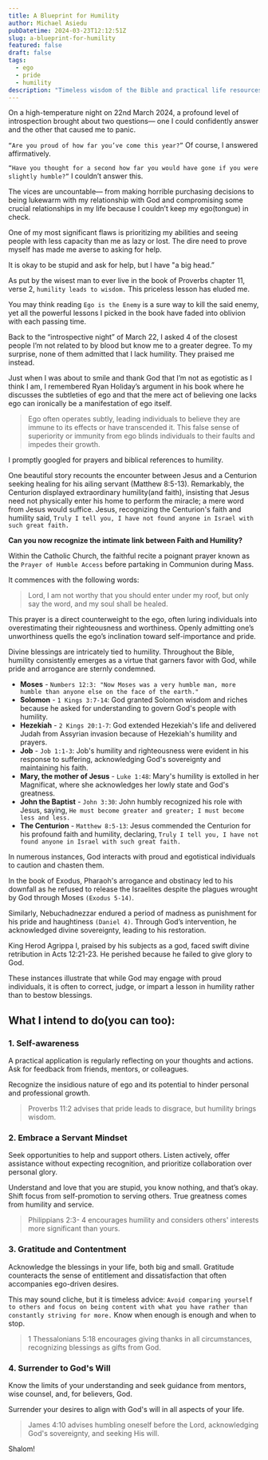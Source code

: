 ```yaml
---
title: A Blueprint for Humility
author: Michael Asiedu
pubDatetime: 2024-03-23T12:12:51Z
slug: a-blueprint-for-humility
featured: false
draft: false
tags:
  - ego
  - pride
  - humility
description: "Timeless wisdom of the Bible and practical life resources to navigate the complexities of our ego and pride."
---
```


On a high-temperature night on 22nd March 2024, a profound level of introspection brought about two questions— one I could confidently answer and the other that caused me to panic.

`“Are you proud of how far you’ve come this year?”` Of course, I answered affirmatively.

`“Have you thought for a second how far you would have gone if you were slightly humble?”` I couldn’t answer this.

The vices are uncountable— from making horrible purchasing decisions to being lukewarm with my relationship with God and compromising some crucial relationships in my life because I couldn’t keep my ego(tongue) in check.

One of my most significant flaws is prioritizing my abilities and seeing people with less capacity than me as lazy or lost. The dire need to prove myself has made me averse to asking for help.

It is okay to be stupid and ask for help, but I have "a big head.”

As put by the wisest man to ever live in the book of Proverbs chapter 11, verse 2, `humility leads to wisdom.` This priceless lesson has eluded me.

You may think reading `Ego is the Enemy` is a sure way to kill the said enemy, yet all the powerful lessons I picked in the book have faded into oblivion with each passing time.

Back to the “introspective night” of March 22, I asked 4 of the closest people I’m not related to by blood but know me to a greater degree. To my surprise, none of them admitted that I lack humility. They praised me instead.

Just when I was about to smile and thank God that I’m not as egotistic as I think I am, I remembered Ryan Holiday’s argument in his book where he discusses the subtleties of ego and that the mere act of believing one lacks ego can ironically be a manifestation of ego itself.

> Ego often operates subtly, leading individuals to believe they are immune to its effects or have transcended it. This false sense of superiority or immunity from ego blinds individuals to their faults and impedes their growth.

I promptly googled for prayers and biblical references to humility.

One beautiful story recounts the encounter between Jesus and a Centurion seeking healing for his ailing servant (Matthew 8:5-13). Remarkably, the Centurion displayed extraordinary humility(and faith), insisting that Jesus need not physically enter his home to perform the miracle; a mere word from Jesus would suffice. Jesus, recognizing the Centurion's faith and humility said, `Truly I tell you, I have not found anyone in Israel with such great faith.`

**Can you now recognize the intimate link between Faith and Humility?**

Within the Catholic Church, the faithful recite a poignant prayer known as the `Prayer of Humble Access` before partaking in Communion during Mass.

It commences with the following words:

> Lord, I am not worthy that you should enter under my roof, but only say the word, and my soul shall be healed.

This prayer is a direct counterweight to the ego, often luring individuals into overestimating their righteousness and worthiness. Openly admitting one’s unworthiness quells the ego’s inclination toward self-importance and pride.

Divine blessings are intricately tied to humility. Throughout the Bible, humility consistently emerges as a virtue that garners favor with God, while pride and arrogance are sternly condemned.

- **Moses** - `Numbers 12:3: "Now Moses was a very humble man, more humble than anyone else on the face of the earth."`
- **Solomon** - `1 Kings 3:7-14`: God granted Solomon wisdom and riches because he asked for understanding to govern God's people with humility.
- **Hezekiah** - `2 Kings 20:1-7`: God extended Hezekiah's life and delivered Judah from Assyrian invasion because of Hezekiah's humility and prayers.
- **Job** - `Job 1:1-3`: Job's humility and righteousness were evident in his response to suffering, acknowledging God's sovereignty and maintaining his faith.
- **Mary, the mother of Jesus** - `Luke 1:48`: Mary's humility is extolled in her Magnificat, where she acknowledges her lowly state and God's greatness.
- **John the Baptist** - `John 3:30`: John humbly recognized his role with Jesus, saying, `He must become greater and greater; I must become less and less.`
- **The Centurion** - `Matthew 8:5-13`: Jesus commended the Centurion for his profound faith and humility, declaring, `Truly I tell you, I have not found anyone in Israel with such great faith.`

In numerous instances, God interacts with proud and egotistical individuals to caution and chasten them.

In the book of Exodus, Pharaoh's arrogance and obstinacy led to his downfall as he refused to release the Israelites despite the plagues wrought by God through Moses `(Exodus 5-14)`.

Similarly, Nebuchadnezzar endured a period of madness as punishment for his pride and haughtiness `(Daniel 4)`. Through God’s intervention, he acknowledged divine sovereignty, leading to his restoration.

King Herod Agrippa I, praised by his subjects as a god, faced swift divine retribution in Acts 12:21-23. He perished because he failed to give glory to God.

These instances illustrate that while God may engage with proud individuals, it is often to correct, judge, or impart a lesson in humility rather than to bestow blessings.

## What I intend to do(you can too):

### 1. Self-awareness

A practical application is regularly reflecting on your thoughts and actions. Ask for feedback from friends, mentors, or colleagues.

Recognize the insidious nature of ego and its potential to hinder personal and professional growth.

> Proverbs 11:2 advises that pride leads to disgrace, but humility brings wisdom.

### 2. Embrace a Servant Mindset

Seek opportunities to help and support others. Listen actively, offer assistance without expecting recognition, and prioritize collaboration over personal glory.

Understand and love that you are stupid, you know nothing, and that’s okay. Shift focus from self-promotion to serving others. True greatness comes from humility and service.

> Philippians 2:3- 4 encourages humility and considers others' interests more significant than yours.

### 3. Gratitude and Contentment

Acknowledge the blessings in your life, both big and small. Gratitude counteracts the sense of entitlement and dissatisfaction that often accompanies ego-driven desires.

This may sound cliche, but it is timeless advice: `Avoid comparing yourself to others and focus on being content with what you have rather than constantly striving for more.` Know when enough is enough and when to stop.

> 1 Thessalonians 5:18 encourages giving thanks in all circumstances, recognizing blessings as gifts from God.

### 4. Surrender to God's Will

Know the limits of your understanding and seek guidance from mentors, wise counsel, and, for believers, God.

Surrender your desires to align with God's will in all aspects of your life.

> James 4:10 advises humbling oneself before the Lord, acknowledging God's sovereignty, and seeking His will.

Shalom!
